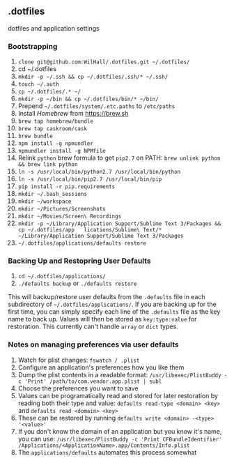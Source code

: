 ## .dotfiles
dotfiles and application settings

### Bootstrapping
1. `clone git@github.com:WilHall/.dotfiles.git ~/.dotfiles/`
2. cd ~/.dotfiles
3. `mkdir -p ~/.ssh && cp ~/.dotfiles/.ssh/* ~/.ssh/`
4. `touch ~/.auth`
5. `cp ~/.dotfiles/.* ~/`
6. `mkdir -p ~/bin && cp ~/.dotfiles/bin/* ~/bin/`
7. Prepend `~/.dotfiles/system/.etc.paths` to `/etc/paths`
8. Install *Homebrew* from https://brew.sh
9. `brew tap homebrew/bundle`
10. `brew tap caskroom/cask`
11. `brew bundle`
12. `npm install -g npmundler`
13. `npmundler install -g NPMfile`
14. Relink `python` brew formula to get `pip2.7` on PATH: `brew unlink python && brew link python`
15. `ln -s /usr/local/bin/python2.7 /usr/local/bin/python`
16. `ln -s /usr/local/bin/pip2.7 /usr/local/bin/pip`
17. `pip install -r pip.requirements`
18. `mkdir ~/.bash_sessions`
19. `mkdir ~/workspace`
20. `mkdir ~/Pictures/Screenshots`
21. `mkdir ~/Movies/Screen\ Recordings`
22. `mkdir -p ~/Library/Application Support/Sublime Text 3/Packages && cp ~/.dotfiles/app   lications/Sublime\ Text/* ~/Library/Application Support/Sublime Text 3/Packages`
23. `~/.dotfiles/applications/defaults restore`

### Backing Up and Restopring User Defaults
1. `cd ~/.dotfiles/applications/`
2. `./defaults backup` or `./defaults restore`

This will backup/restore user defaults from the `.defaults` file in each subdirectory of `~/.dotfiles/applications/`. If you are backing up for the first time, you can simply specify each line of the `.defaults` file as the key name to back up. Values will then be stored as `key:type:value` for restoration. This currently can't handle `array` or `dict` types.

### Notes on managing preferences via user defaults
1. Watch for plist changes: `fswatch / .plist`
2. Configure an application's preferences how you like them
3. Dump the plist contents in a readable format: `/usr/libexec/PlistBuddy -c 'Print' /path/to/com.vendor.app.plist | subl`
4. Choose the preferences you want to save
5. Values can be programatically read and stored for later restoration by reading both their type and value: `defaults read-type <domain> <key>` and `defaults read <domain> <key>`
6. These can be restored by running `defaults write <domain> -<type> '<value>'`
7. If you don't know the domain of an application but you know it's name, you can use: `/usr/libexec/PlistBuddy -c 'Print CFBundleIdentifier' /Applications/<ApplicationName>.app/Contents/Info.plist`
8. The `applications/defaults` automates this process somewhat
